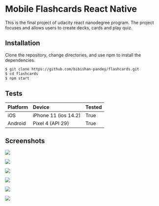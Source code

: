 <h1>Mobile Flashcards React Native</h1>

This is the final project of udacity react nanodegree program.
The project focuses and allows users to create decks, cards and play quiz.

## Installation

Clone the repository, change directories, and use npm to install the dependencies.

```bash
$ git clone https://github.com/bibishan-pandey/flashcards.git
$ cd flashcards
$ npm start
```

## Tests

| Platform | Device                | Tested             |
| :------- | :-------------------- | :----------------- |
| iOS      | iPhone 11 (ios 14.2) | True |
| Android  | Pixel 4 (API 29)   | True |


## Screenshots

![](screenshots/Decks.png)

![](screenshots/Deck.png)

![](screenshots/AddDeck.png)

![](screenshots/AddCard.png)

![](screenshots/Quiz.png)

![](screenshots/QuizCompleted.png)
